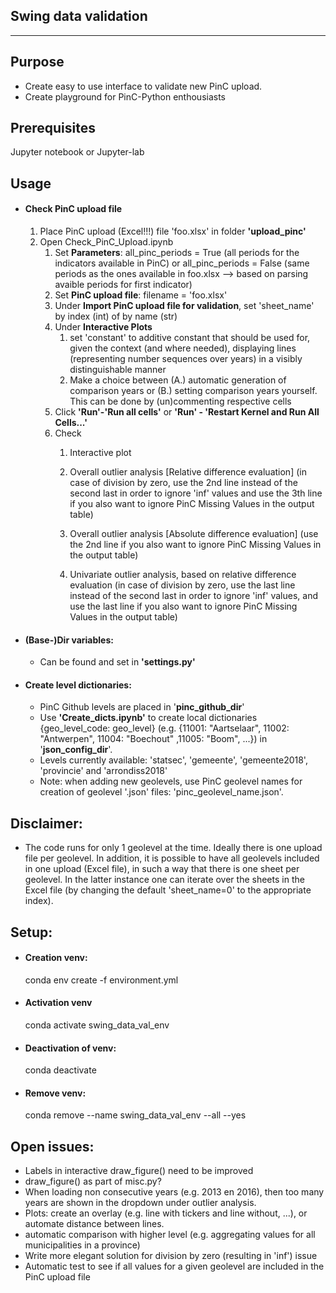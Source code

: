 **Swing data validation**
----
----

Purpose
----
* Create easy to use interface to validate new PinC upload.
* Create playground for PinC-Python enthousiasts


Prerequisites
----
Jupyter notebook or Jupyter-lab


Usage
----

* #### Check PinC upload file
    1. Place PinC upload (Excel!!!) file 'foo.xlsx' in folder **'upload_pinc'**
    2. Open Check_PinC_Upload.ipynb
        1. Set **Parameters**: all_pinc_periods = True (all periods for the indicators available in PinC) or all_pinc_periods = False (same periods as the ones available in foo.xlsx --> based on parsing avaible periods for first indicator)
        2. Set **PinC upload file**: filename = 'foo.xlsx'
        3. Under **Import PinC upload file for validation**, set 'sheet_name' by index (int) of by name (str)
        4. Under **Interactive Plots**
            1. set 'constant' to additive constant that should be used for, given the context (and where needed), displaying lines (representing number sequences over years) in a visibly distinguishable manner
            2. Make a choice between (A.) automatic generation of comparison years or (B.) setting comparison years yourself. This can be done by (un)commenting respective cells
        4. Click **'Run'-'Run all cells'** or **'Run' - 'Restart Kernel and Run All Cells...'**
        5. Check
            1. Interactive plot
            2. Overall outlier analysis [Relative difference evaluation] (in case of division by zero, use the 2nd line instead of the second last in order to ignore 'inf' values and use the 3th line if you also want to ignore PinC Missing Values in the output table)
            3. Overall outlier analysis [Absolute difference evaluation] (use the 2nd line if you also want to ignore PinC Missing Values in the output table)
        
            4. Univariate outlier analysis, based on relative difference evaluation (in case of division by zero, use the last line instead of the second last in order to ignore 'inf' values, and use the last line if you also want to ignore PinC Missing Values in the output table)


* #### (Base-)Dir variables:
    * Can be found and set in **'settings.py'**

* #### Create level dictionaries:
    * PinC Github levels are placed in '**pinc_github_dir**'
    * Use **'Create_dicts.ipynb'** to create local dictionaries {geo_level_code: geo_level} (e.g. {11001: "Aartselaar", 11002: "Antwerpen", 11004: "Boechout" ,11005: "Boom", ...}) in '**json_config_dir**'.
    * Levels currently available: 'statsec', 'gemeente', 'gemeente2018', 'provincie' and 'arrondiss2018'
    * Note: when adding new geolevels, use PinC geolevel names for creation of geolevel '.json' files: 'pinc_geolevel_name.json'.



Disclaimer:
-----
* The code runs for only 1 geolevel at the time. Ideally there is one upload file per geolevel. In addition, it is possible to have all geolevels included in one upload (Excel file), in such a way that there is one sheet per geolevel. In the latter instance one can iterate over the sheets in the Excel file (by changing the default 'sheet_name=0' to the appropriate index).


Setup:
----

* #### Creation venv:
    conda env create -f environment.yml
* #### Activation venv
    conda activate swing_data_val_env
* #### Deactivation of venv:
    conda deactivate
* #### Remove venv:
    conda remove --name swing_data_val_env --all --yes




Open issues:
----
- Labels in interactive draw_figure() need to be improved
- draw_figure() as part of misc.py?
- When loading non consecutive years (e.g. 2013 en 2016), then too many years are shown in the dropdown under outlier analysis.
- Plots: create an overlay (e.g. line with tickers and line without, ...), or automate distance between lines.
- automatic comparison with higher level (e.g. aggregating values for all municipalities in a province)
- Write more elegant solution for division by zero (resulting in 'inf') issue
- Automatic test to see if all values for a given geolevel are included in the PinC upload file
